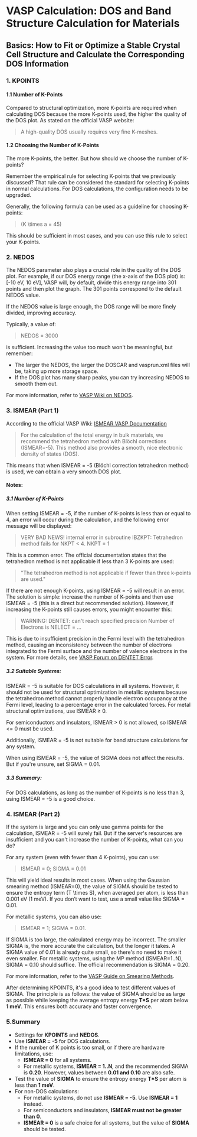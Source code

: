 # VASP Calculation: DOS and Band Structure Calculation for Materials

## Basics: How to Fit or Optimize a Stable Crystal Cell Structure and Calculate the Corresponding DOS Information

### 1. KPOINTS

#### 1.1 Number of K-Points

Compared to structural optimization, more K-points are required when calculating DOS because the more K-points used, the higher the quality of the DOS plot. As stated on the official VASP website:

> A high-quality DOS usually requires very fine K-meshes.

#### 1.2 Choosing the Number of K-Points

The more K-points, the better. But how should we choose the number of K-points?

Remember the empirical rule for selecting K-points that we previously discussed? That rule can be considered the standard for selecting K-points in normal calculations. For DOS calculations, the configuration needs to be upgraded.

Generally, the following formula can be used as a guideline for choosing K-points:

> \(K \times a = 45\)

This should be sufficient in most cases, and you can use this rule to select your K-points.

### 2. NEDOS

The NEDOS parameter also plays a crucial role in the quality of the DOS plot. For example, if our DOS energy range (the x-axis of the DOS plot) is: [-10 eV, 10 eV], VASP will, by default, divide this energy range into 301 points and then plot the graph. The 301 points correspond to the default NEDOS value.

If the NEDOS value is large enough, the DOS range will be more finely divided, improving accuracy.

Typically, a value of:

> NEDOS = 3000

is sufficient. Increasing the value too much won't be meaningful, but remember:

- The larger the NEDOS, the larger the DOSCAR and vasprun.xml files will be, taking up more storage space.
- If the DOS plot has many sharp peaks, you can try increasing NEDOS to smooth them out.

For more information, refer to [VASP Wiki on NEDOS](https://cms.mpi.univie.ac.at/wiki/index.php/NEDOS).

### 3. ISMEAR (Part 1)

According to the official VASP Wiki: [ISMEAR VASP Documentation](https://cms.mpi.univie.ac.at/wiki/index.php/ISMEAR)

> For the calculation of the total energy in bulk materials, we recommend the tetrahedron method with Blöchl corrections (ISMEAR=-5). This method also provides a smooth, nice electronic density of states (DOS).

This means that when ISMEAR = -5 (Blöchl correction tetrahedron method) is used, we can obtain a very smooth DOS plot.

#### Notes:

##### 3.1 Number of K-Points

When setting ISMEAR = -5, if the number of K-points is less than or equal to 4, an error will occur during the calculation, and the following error message will be displayed:

> VERY BAD NEWS! internal error in subroutine IBZKPT: Tetrahedron method fails for NKPT < 4. NKPT = 1

This is a common error. The official documentation states that the tetrahedron method is not applicable if less than 3 K-points are used:

> "The tetrahedron method is not applicable if fewer than three k-points are used."

If there are not enough K-points, using ISMEAR = -5 will result in an error. The solution is simple: increase the number of K-points and then use ISMEAR = -5 (this is a direct but recommended solution). However, if increasing the K-points still causes errors, you might encounter this:

> WARNING: DENTET: can't reach specified precision
> Number of Electrons is NELECT = ...

This is due to insufficient precision in the Fermi level with the tetrahedron method, causing an inconsistency between the number of electrons integrated to the Fermi surface and the number of valence electrons in the system. For more details, see [VASP Forum on DENTET Error](http://cms.mpi.univie.ac.at/vasp-forum/viewtopic.php?t=416).

##### 3.2 Suitable Systems:

ISMEAR = -5 is suitable for DOS calculations in all systems. However, it should not be used for structural optimization in metallic systems because the tetrahedron method cannot properly handle electron occupancy at the Fermi level, leading to a percentage error in the calculated forces. For metal structural optimizations, use ISMEAR ≥ 0.

For semiconductors and insulators, ISMEAR > 0 is not allowed, so ISMEAR <= 0 must be used.

Additionally, ISMEAR = -5 is not suitable for band structure calculations for any system.

When using ISMEAR = -5, the value of SIGMA does not affect the results. But if you're unsure, set SIGMA = 0.01.

##### 3.3 Summary:

For DOS calculations, as long as the number of K-points is no less than 3, using ISMEAR = -5 is a good choice.

### 4. ISMEAR (Part 2)

If the system is large and you can only use gamma points for the calculation, ISMEAR = -5 will surely fail. But if the server's resources are insufficient and you can't increase the number of K-points, what can you do?

For any system (even with fewer than 4 K-points), you can use:

> ISMEAR = 0; SIGMA = 0.01

This will yield ideal results in most cases. When using the Gaussian smearing method (ISMEAR=0), the value of SIGMA should be tested to ensure the entropy term \(T \times S\), when averaged per atom, is less than 0.001 eV (1 meV). If you don’t want to test, use a small value like SIGMA = 0.01.

For metallic systems, you can also use:

> ISMEAR = 1; SIGMA = 0.01.

If SIGMA is too large, the calculated energy may be incorrect. The smaller SIGMA is, the more accurate the calculation, but the longer it takes. A SIGMA value of 0.01 is already quite small, so there's no need to make it even smaller. For metallic systems, using the MP method (ISMEAR=1..N), SIGMA = 0.10 should suffice. The official recommendation is SIGMA = 0.20.

For more information, refer to the [VASP Guide on Smearing Methods](http://cms.mpi.univie.ac.at/vasp/guide/node124.html).

After determining KPOINTS, it's a good idea to test different values of SIGMA. The principle is as follows: the value of SIGMA should be as large as possible while keeping the average entropy energy **T\*S** per atom below **1 meV**. This ensures both accuracy and faster convergence.

### 5.Summary

- Settings for **KPOINTS** and **NEDOS**.
- Use **ISMEAR = -5** for DOS calculations.
- If the number of K points is too small, or if there are hardware limitations, use:
  - **ISMEAR = 0** for all systems.
  - For metallic systems, **ISMEAR = 1..N**, and the recommended SIGMA is **0.20**. However, values between **0.01 and 0.10** are also safe.
- Test the value of **SIGMA** to ensure the entropy energy **T\*S** per atom is less than **1 meV**.
- For non-DOS calculations:
  - For metallic systems, do not use **ISMEAR = -5**. Use **ISMEAR = 1** instead.
  - For semiconductors and insulators, **ISMEAR must not be greater than 0**.
  - **ISMEAR = 0** is a safe choice for all systems, but the value of **SIGMA** should be tested.
